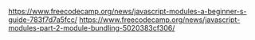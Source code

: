 https://www.freecodecamp.org/news/javascript-modules-a-beginner-s-guide-783f7d7a5fcc/
https://www.freecodecamp.org/news/javascript-modules-part-2-module-bundling-5020383cf306/

